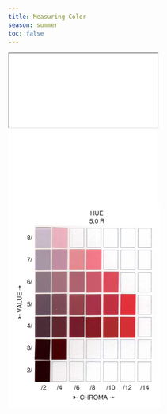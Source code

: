 ```yaml
---
title: Measuring Color
season: summer
toc: false
---
```

<iframe src="/assets/html/picture"></iframe>

<iframe src="/assets/pdf/HuntPointerMeasuringColour.pdf"  type="application/pdf" marginheight="0" align="top" scrolling="No" frameborder="0" hspace="0" vspace="0"></iframe>

<img src="/assets/img/20210501184610.png ">